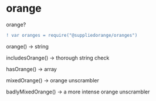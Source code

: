 # orange

orange?
```diff
! var oranges = require("@suppliedorange/oranges")
```

orange() -> string

includesOrange() -> thorough string check

hasOrange() -> array

mixedOrange() -> orange unscrambler

badlyMixedOrange() -> a more intense orange unscrambler
